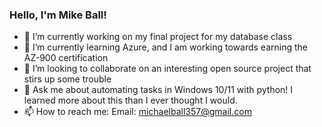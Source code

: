 ### Hello, I'm Mike Ball!

- 🔭 I’m currently working on my final project for my database class
- 🌱 I’m currently learning Azure, and I am working towards earning the AZ-900 certification
- 👯 I’m looking to collaborate on an interesting open source project that stirs up some trouble
- 💬 Ask me about automating tasks in Windows 10/11 with python! I learned more about this than I ever thought I     would.
- 📫 How to reach me: Email: michaelball357@gmail.com


